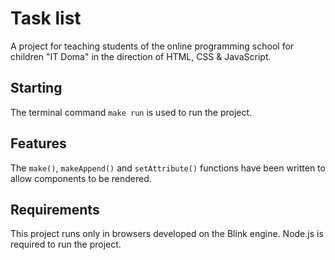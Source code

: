# Task list

A project for teaching students of the online programming school for children "IT Doma" in the direction of HTML, CSS &amp; JavaScript.

## Starting

The terminal command `make run` is used to run the project.

## Features

The `make()`, `makeAppend()` and `setAttribute()` functions have been written to allow components to be rendered.

## Requirements

This project runs only in browsers developed on the Blink engine. Node.js is required to run the project.
